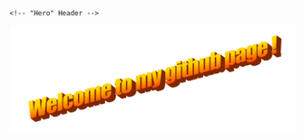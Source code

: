     <!-- "Hero" Header -->
<div align="center">
  <img src="images/wordart.png" style="max-width: 100%;" alt="Welcome to my Github Profile" />
  <br />
  <br />

  <br />
  <br />
